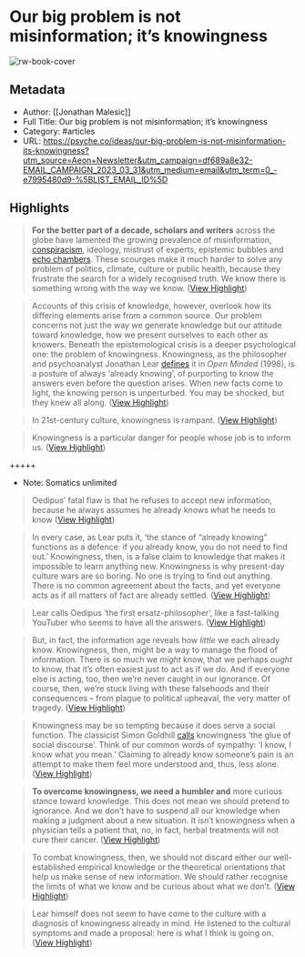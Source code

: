 # Our big problem is not misinformation; it’s knowingness

![rw-book-cover](https://alpha.aeon.co/images/6ba73039-0042-4a00-ab49-52c0f083a7c7/2700x1530.jpg)

## Metadata
- Author: [[Jonathan Malesic]]
- Full Title: Our big problem is not misinformation; it’s knowingness
- Category: #articles
- URL: https://psyche.co/ideas/our-big-problem-is-not-misinformation-its-knowingness?utm_source=Aeon+Newsletter&utm_campaign=df689a8e32-EMAIL_CAMPAIGN_2023_03_31&utm_medium=email&utm_term=0_-e7995480d9-%5BLIST_EMAIL_ID%5D

## Highlights

> **For the better part of a decade, scholars and writers** across the globe have lamented the growing prevalence of misinformation, [conspiracism](https://aeon.co/essays/the-intellectual-character-of-conspiracy-theorists), ideology, mistrust of experts, epistemic bubbles and [echo chambers](https://aeon.co/essays/why-its-as-hard-to-escape-an-echo-chamber-as-it-is-to-flee-a-cult). These scourges make it much harder to solve any problem of politics, climate, culture or public health, because they frustrate the search for a widely recognised truth. We know there is something wrong with the way we know. ([View Highlight](https://read.readwise.io/read/01gyqd000vf77mbq81bjmxcz7k))


> Accounts of this crisis of knowledge, however, overlook how its differing elements arise from a common source. Our problem concerns not just the way we generate knowledge but our attitude toward knowledge, how we present ourselves to each other as knowers. Beneath the epistemological crisis is a deeper psychological one: the problem of knowingness. Knowingness, as the philosopher and psychoanalyst Jonathan Lear [defines](https://www.hup.harvard.edu/catalog.php?isbn=9780674455344) it in *Open Minded* (1998), is a posture of always ‘already knowing’, of purporting to know the answers even before the question arises. When new facts come to light, the knowing person is unperturbed. You may be shocked, but they knew all along. ([View Highlight](https://read.readwise.io/read/01gyqd00r2h2q1vbzbkcvj0w2e))


> In 21st-century culture, knowingness is rampant. ([View Highlight](https://read.readwise.io/read/01gyqd0zrtfvdz1981a7302p2q))


> Knowingness is a particular danger for people whose job is to inform us. ([View Highlight](https://read.readwise.io/read/01gyqd1je120hqejxx86e4vd9a))


+++++ 
- Note: Somatics unlimited


> Oedipus’ fatal flaw is that he refuses to accept new information, because he always assumes he already knows what he needs to know ([View Highlight](https://read.readwise.io/read/01gyqd2cc4mjwj9r7s0htjbppa))


> In every case, as Lear puts it, ‘the stance of “already knowing” functions as a defence: if you already know, you do not need to find out.’ Knowingness, then, is a false claim to knowledge that makes it impossible to learn anything new. Knowingness is why present-day culture wars are so boring. No one is trying to find out anything. There is no common agreement about the facts, and yet everyone acts as if all matters of fact are already settled. ([View Highlight](https://read.readwise.io/read/01gyqd2v6dnfnf933nx3swhztf))


> Lear calls Oedipus ‘the first ersatz-philosopher’, like a fast-talking YouTuber who seems to have all the answers. ([View Highlight](https://read.readwise.io/read/01gyqd5ftsnmvah904yr81xc79))


> But, in fact, the information age reveals how *little* we each already know. Knowingness, then, might be a way to manage the flood of information. There is so much we *might* know, that we perhaps *ought* to know, that it’s often easiest just to act as if we do. And if everyone else is acting, too, then we’re never caught in our ignorance. Of course, then, we’re stuck living with these falsehoods and their consequences – from plague to political upheaval, the very matter of tragedy. ([View Highlight](https://read.readwise.io/read/01gyqd85rcwdgzg7gvdq60ytq9))


> Knowingness may be so tempting because it does serve a social function. The classicist Simon Goldhill [calls](http://www.jstor.org/stable/10.1086/508088) knowingness ‘the glue of social discourse’. Think of our common words of sympathy: ‘I know, I know what you mean.’ Claiming to already know someone’s pain is an attempt to make them feel more understood and, thus, less alone. ([View Highlight](https://read.readwise.io/read/01gyqd8czf1zxk93124gcktwd2))


> **To overcome knowingness, we need a humbler and** more curious stance toward knowledge. This does not mean we should pretend to ignorance. And we don’t have to suspend all our knowledge when making a judgment about a new situation. It isn’t knowingness when a physician tells a patient that, no, in fact, herbal treatments will not cure their cancer. ([View Highlight](https://read.readwise.io/read/01gyqd96g447x5frcxhemwqypz))


> To combat knowingness, then, we should not discard either our well-established empirical knowledge or the theoretical orientations that help us make sense of new information. We should rather recognise the limits of what we know and be curious about what we don’t. ([View Highlight](https://read.readwise.io/read/01gyqd9kwpf0sjyxg6ckyybq23))


> Lear himself does not seem to have come to the culture with a diagnosis of knowingness already in mind. He listened to the cultural symptoms and made a proposal: here is what I think is going on. ([View Highlight](https://read.readwise.io/read/01gyqdadqaztkpj0vendsbra67))

